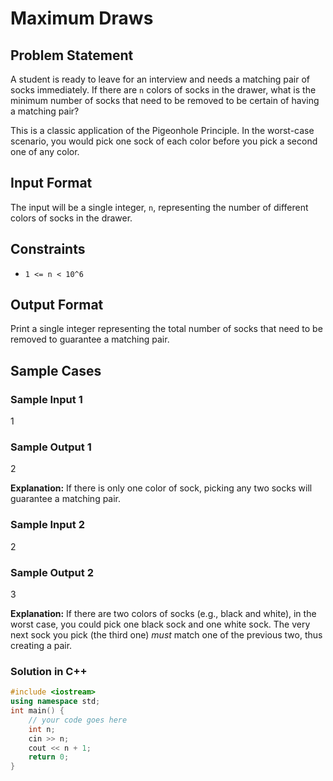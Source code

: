# Maximum Draws

## Problem Statement

A student is ready to leave for an interview and needs a matching pair of socks immediately. If there are `n` colors of socks in the drawer, what is the minimum number of socks that need to be removed to be certain of having a matching pair?

This is a classic application of the Pigeonhole Principle. In the worst-case scenario, you would pick one sock of each color before you pick a second one of any color.

## Input Format

The input will be a single integer, `n`, representing the number of different colors of socks in the drawer.

## Constraints

- `1 <= n < 10^6`

## Output Format

Print a single integer representing the total number of socks that need to be removed to guarantee a matching pair.

## Sample Cases

### Sample Input 1

1

### Sample Output 1

2

**Explanation:** If there is only one color of sock, picking any two socks will guarantee a matching pair.

### Sample Input 2

2

### Sample Output 2

3

**Explanation:** If there are two colors of socks (e.g., black and white), in the worst case, you could pick one black sock and one white sock. The very next sock you pick (the third one) _must_ match one of the previous two, thus creating a pair.

### Solution in C++

```cpp
#include <iostream>
using namespace std;
int main() {
    // your code goes here
    int n;
    cin >> n;
    cout << n + 1;
    return 0;
}
```
